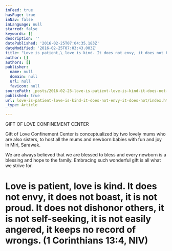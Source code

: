 ```yaml
---
inFeed: true
hasPage: true
inNav: false
inLanguage: null
starred: false
keywords: []
description: ''
datePublished: '2016-02-25T07:04:35.183Z'
dateModified: '2016-02-25T07:03:43.003Z'
title: "Love is patient,\_love is kind. It does not envy, it does not boast, it is not proud.\_It does not dishonor others, it is not self-seeking,\_it is not easily angered,\_it keeps no record of wrongs. (1 Corinthians 13:4, NIV)"
author: []
authors: []
publisher:
  name: null
  domain: null
  url: null
  favicon: null
sourcePath: _posts/2016-02-25-love-is-patient-love-is-kind-it-does-not-envy-it-does-not.md
published: true
url: love-is-patient-love-is-kind-it-does-not-envy-it-does-not/index.html
_type: Article

---
```

GIFT OF LOVE CONFINEMENT CENTER

Gift of Love Confinement Center is conceptualized by two lovely mums who are also sisters, to host all the mums and newborn babies with fun and joy in Miri, Sarawak. 

We are always believed that we are blessed to bless and every newborn is a blessing and hope to the family. Embracing such wonderful gift is all what we strive for.

# Love is patient, love is kind. It does not envy, it does not boast, it is not proud. It does not dishonor others, it is not self-seeking, it is not easily angered, it keeps no record of wrongs. (1 Corinthians 13:4, NIV)